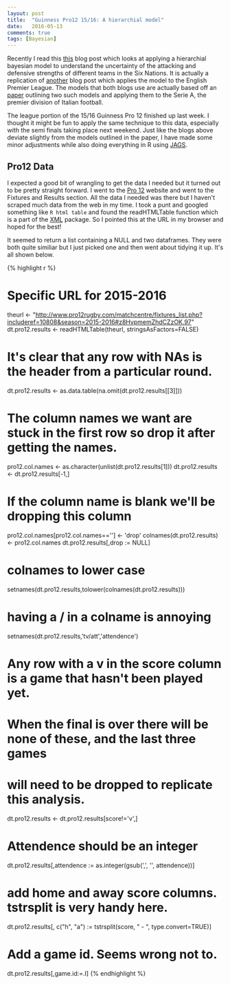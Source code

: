 ```yaml
---
layout: post
title:  "Guinness Pro12 15/16: A hierarchial model"
date:   2016-05-13
comments: true
tags: [Bayesian]
---
```


Recently I read this [this](http://springcoil.github.io/Bayesian_Model.html) blog post which looks at applying a hierarchial bayesian model to understand the uncertainty of the attacking and defensive strengths of different teams in the Six Nations. It is actually a replication of [another](http://danielweitzenfeld.github.io/passtheroc/blog/2014/10/28/bayes-premier-league/) blog post which applies the model to the English Premier League. The models that both blogs use are actually based off an [paper](http://www.statistica.it/gianluca/Research/BaioBlangiardo.pdf) outlining two such models and applying them to the Serie A, the premier division of Italian football.

The league portion of the 15/16 Guinness Pro 12 finished up last week. I thought it might be fun to apply the same technique to this data, especially with the semi finals taking place next weekend. Just like the blogs above deviate slightly from the models outlined in the paper, I have made some minor adjustments while also doing everything in R using [JAGS](http://mcmc-jags.sourceforge.net/).

## Pro12 Data

I expected a good bit of wrangling to get the data I needed but it turned out to be pretty straight forward. I went to the [Pro 12](http://www.pro12rugby.com/) website and went to the Fixtures and Results section. All the data I needed was there but I haven't scraped much data from the web in my time. I took a punt and googled something like `R html table` and found the readHTMLTable function which is a part of the [XML](https://cran.r-project.org/web/packages/XML/index.html) package. So I pointed this at the URL in my browser and hoped for the best!

It seemed to return a list containing a NULL and two dataframes. They were both quite similiar but I just picked one and then went about tidying it up. It's all shown below.


{% highlight r %}
# Specific URL for 2015-2016
theurl <- "http://www.pro12rugby.com/matchcentre/fixtures_list.php?includeref=10808&season=2015-2016#z8HvpmemZhdCZzOK.97"
dt.pro12.results <- readHTMLTable(theurl, stringsAsFactors=FALSE)
# It's clear that any row with NAs is the header from a particular round.
dt.pro12.results <- as.data.table(na.omit(dt.pro12.results[[3]]))
# The column names we want are stuck in the first row so drop it after getting the names.
pro12.col.names <- as.character(unlist(dt.pro12.results[1]))
dt.pro12.results <- dt.pro12.results[-1,]
# If the column name is blank we'll be dropping this column
pro12.col.names[pro12.col.names==''] <- 'drop'
colnames(dt.pro12.results) <- pro12.col.names
dt.pro12.results[,drop := NULL]
# colnames to lower case
setnames(dt.pro12.results,tolower(colnames(dt.pro12.results)))
# having a / in a colname is annoying
setnames(dt.pro12.results,'tv/att','attendence')
# Any row with a v in the score column is a game that hasn't been played yet.
# When the final is over there will be none of these, and the last three games
# will need to be dropped to replicate this analysis.
dt.pro12.results <- dt.pro12.results[score!='v',]
# Attendence should be an integer
dt.pro12.results[,attendence := as.integer(gsub(',', '', attendence))]
# add home and away score columns. tstrsplit is very handy here.
dt.pro12.results[, c("h", "a") := tstrsplit(score, " - ", type.convert=TRUE)]
# Add a game id. Seems wrong not to.
dt.pro12.results[,game.id:=.I]
{% endhighlight %}



## 
